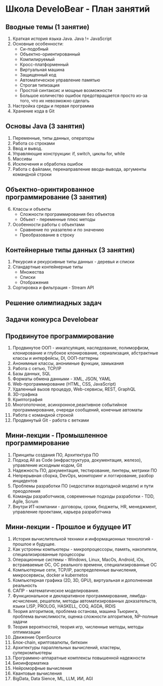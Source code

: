 # Школа DeveloBear - План занятий

## Вводные темы (1 занятие)
1. Краткая история языка Java. Java != JavaScript
2. Основные особенности:
    - Си-подобный
    - Объектно-ориентированный
    - Компилируемый
    - Кросс-платформенный
    - Виртуальная машина
    - Защищенный код 
    - Автоматическое управление памятью
    - Строгая типизация
    - Простой синтаксис и мощные возможности
    - Большое количество ошибок предотвращается просто из-за
      того, что их невозможно сделать
3. Настройка среды и первая программа
4. Хранение кода в Git

## Основы Java (3 занятия)
1. Переменные, типы данных, операторы
2. Работа со строками
3. Ввод и вывод.
3. Управляющие конструкции: if, switch, циклы for, while
4. Массивы
9. Исключения и обработка ошибок
10. Работа с файлами, перенаправление ввода-вывода, аргументы командной строки

## Объектно-оринтированное программирование (3 занятия)
6. Классы и объекты
    - Сложности программирования без объектов 
    - Объект - переменные плюс методы
7. Особенности работы с объектами
    - Сравнение по указателю и по значению
    - Преобразование в строку

## Контейнерные типы данных (3 занятия)
1. Рекурсия и рекурсивные типы данных - деревья и списки
12. Стандартные контейнерные типы
    - Множества
    - Списки
    - Отображения
13. Сортировка и фильтрация - Stream API

## Решение олимпиадных задач

## Задачи конкурса Develobear

## Продвинутое программирование    
1. Продвинутое ООП - инкапсуляция, наследование, полиморфизм,  клонирование и глубокое клонирование, сериализация, абстрактные классы и интерфейсы, DI, ООП-паттерны
13. Анонимные классы, анонимные функции, замыкания
19. Работа с сетью, TCP/IP
16. Базы данных, SQL
17. Форматы обмена данными - XML, JSON, YAML
17. Web-программирование (HTML, CSS, JavaScript)
17. Удаленный вызов процедур, Web-сервисы, REST, GraphQL
18. 3D-графика
19. Криптография
15. Многопоточное, асинхронное,реактивное событийное программирование, очереди сообщений, конечные автоматы
8. Работа с командной строкой
17. Продвинутый Git - работа с ветками

## Мини-лекции - Промышленное программирование
1. Принципы создания ПО, Архитектура ПО
19. Подход All as Code (инфраструктура, документация, железо), управление исходным кодом, Git
17. Надежность ПО, документация, тестирование, линтеры, метрики ПО
18. Непрерывная сборка, DevOps, мониторинг и логгирование, разбор инцидентов
17. Проблемы разработки ПО (недостатки водопадной модели) и пути преодоления
19. Команды разработчиков, современные подходы разработки - TDD, Agile, Scrum
20. Внутри ИТ-компании - договоры, сроки, бюджеты, HR, менеджмент, управление проектами, карьера разработчика

## Мини-лекции - Прошлое и будущее ИТ
1. История вычислительной техники и информационных технологий - прошлое и будущее.
20. Как устроены компьютеры - микропроцессоры, память, накопители, специализированные процессоры
22. Операционные системы - Windows, Linux, MacOs, Android, iOs,
встраиваемые OC, ОС реального времени, специализированные ОС
21. Компьютерные сети, TCP/IP, распределенные вычисления, микросервисы, docker и kubernetos
18. Компьютерная графика (2D, 3D, GPU), виртуальная и дополненная 
реальность
19. САПР - математическое моделирование. 
14. Функциональное и декларативное программирование, лямбда-исчисление, решатели, методы автоматизированных доказательств, языки LISP, PROLOG, HASKELL, COQ, AGDA, IRDIS
13. Теория алгоритмов, проблема останова, машина Тьюринга, проблема вычислимости, оценка сложности алгоритмов, NP-полные задачи
14. Теория вероятностей, теория игр, численные методы, методы оптимизации
21. Движение OpenSource
20. Блок-chain, криптовалюты, биткоин
30. Архитектуры параллельных вычислений, кластеры, суперкомпьютеры
23. Программно-аппаратные комплексы повышенной надежности
22. Биоинформатика
32. Нейроморфные вычисления
31. Квантовые вычисления
21. BigData, Data Sience, ML, LLM, ИИ, AGI



